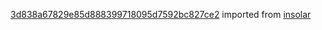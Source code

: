 [3d838a67829e85d888399718095d7592bc827ce2](https://github.com/insolar/insolar/commit/3d838a67829e85d888399718095d7592bc827ce2) imported from [insolar](https://github.com/insolar/insolar)
